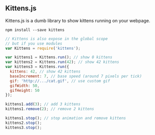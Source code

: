 Kittens.js
-------------------

Kittens.js is a dumb library to show kittens running on your webpage.

```
npm install --save kittens
```

```javascript
// Kittens is also expose in the global scope
// but if you use modules
var Kittens = require('kittens');

var kittens1 = Kittens.run(); // show 0 kittens
var kittens2 = Kittens.run(42); // show 42 kittens
var kittens3 = Kittens.run({
  kittens: 42, // show 42 kittens
  baseIncrement: 7, // base speed (around 7 pixels per tick)
  gif: 'http://.../cat.gif', // use custom gif
  gifWidth: 50,
  gifHeight: 50
});

kittens1.add(3); // add 3 kittens
kittens1.remove(2); // remove 2 kittens

kittens1.stop(); // stop animation and remove kittens
kittens2.stop();
kittens3.stop();
```
